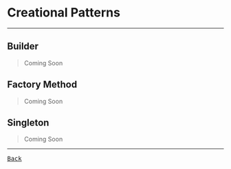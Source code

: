 # Creational Patterns

---

## Builder

> Coming Soon

## Factory Method

> Coming Soon

## Singleton

> Coming Soon

---

[<kbd> Back </kbd>](./../Documents.md)
